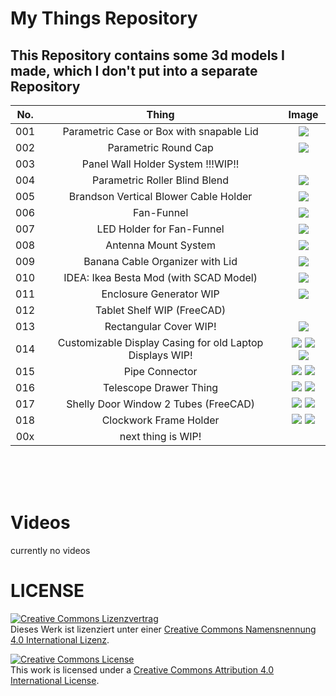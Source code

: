 # __My Things Repository__

## This Repository contains some 3d models I made, which I don't put into a separate Repository



|No. | Thing             |  Image |
|:--:|:---------------:|:------:|
|001| Parametric Case or Box with snapable Lid|![](001-parametricCase/parametricCase.png)|
|002| Parametric Round Cap |![](002-cap/parametricCap.png)|
|003| Panel Wall Holder System !!!WIP!! ||
|004| Parametric Roller Blind Blend |![](004-roller-blind-blend/004-1.png)|
|005| Brandson Vertical Blower Cable Holder |![](005-brandson-vertical-blower-cable-holder/holderRing001.png)|
|006| Fan-Funnel |![](006-fan-funnel/006-fan-funnel.png)|
|007| LED Holder for Fan-Funnel |![](007-fan-funnel-upgrade/007-fan-funnel-upgrade.png)|
|008| Antenna Mount System |![](008-antenna-holder-kitchen-air-vent/008-antanna-holder-frame.png)|
|009| Banana Cable Organizer with Lid |![](009-banana-cable-org/009-banana-cable-org.png)|
|010| IDEA: Ikea Besta Mod (with SCAD Model) |![](010-ikea-besta-mod/bigBestaMod.gif)|
|011| Enclosure Generator WIP |![](011-enclosureGenerator/011-enclosure-generator.png)|
|012| Tablet Shelf WIP (FreeCAD) |  |
|013| Rectangular Cover WIP! |![](013-rectangularCover/013-rectangularCover.png)|
|014| Customizable Display Casing for old Laptop Displays WIP! |![](014-LaptopDisplayCasing/014-laptop-display-casing.png) ![](014-LaptopDisplayCasing/stl/display001/009.jpg) ![](014-LaptopDisplayCasing/stl/display001/010.jpg) |
|015| Pipe Connector | ![](015-pipe-connector/pipe-connector.png) ![](015-pipe-connector/pipe-con001.jpg) |
|016| Telescope Drawer Thing | ![](016-telescope-drawer-thing/000.png) ![](016-telescope-drawer-thing/001.jpg) |
|017| Shelly Door Window 2 Tubes (FreeCAD) | ![](017-shelly-dw2-clamp/001.jpg) ![](017-shelly-dw2-clamp/shelly-dw2-clamp-slicer.png) |
|018| Clockwork Frame Holder | ![](018-clockwork-holder/000.png) ![](018-clockwork-holder/001.jpg) |
|00x| next thing is WIP! | |

<br>
<br>
<br>

# __Videos__

currently no videos

# LICENSE

<dl>
<a rel="license" href="http://creativecommons.org/licenses/by/4.0/"><img alt="Creative Commons Lizenzvertrag" style="border-width:0" src="https://i.creativecommons.org/l/by/4.0/88x31.png" /></a><br />Dieses Werk ist lizenziert unter einer <a rel="license" href="http://creativecommons.org/licenses/by/4.0/">Creative Commons Namensnennung 4.0 International Lizenz</a>.
</dl>

<dl>
<a rel="license" href="http://creativecommons.org/licenses/by/4.0/"><img alt="Creative Commons License" style="border-width:0" src="https://i.creativecommons.org/l/by/4.0/88x31.png" /></a><br />This work is licensed under a <a rel="license" href="http://creativecommons.org/licenses/by/4.0/">Creative Commons Attribution 4.0 International License</a>.
</dl>
